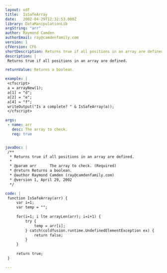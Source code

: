 ```yaml
---
layout: udf
title:  IsSafeArray
date:   2002-04-29T12:32:53.000Z
library: DataManipulationLib
argString: "arr"
author: Raymond Camden
authorEmail: ray@camdenfamily.com
version: 1
cfVersion: CF6
shortDescription: Returns true if all positions in an array are defined.
description: |
 Returns true if all positions in an array are defined.

returnValue: Returns a boolean.

example: |
 <cfscript>
 a = arrayNew(1);
 a[1] = "d";
 a[2] = "e";
 a[4] = "f";
 writeOutput("Is a complete? " & IsSafeArray(a));
 </cfscript>

args:
 - name: arr
   desc: The array to check.
   req: true


javaDoc: |
 /**
  * Returns true if all positions in an array are defined.
  * 
  * @param arr      The array to check. (Required)
  * @return Returns a boolean. 
  * @author Raymond Camden (ray@camdenfamily.com) 
  * @version 1, April 29, 2002 
  */

code: |
 function IsSafeArray(arr) {
     var i=1;
     var temp = "";
     
     for(i=1; i lte arrayLen(arr); i=i+1) {
         try {
             temp = arr[i];
         } catch(coldfusion.runtime.UndefinedElementException ex) {
             return false;
         }        
     }
     
     return true;
 }

---
```


